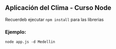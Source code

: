 ## Aplicación del Clima - Curso Node

Recuerdeb ejecutar ```npm install``` para las librerias

### Ejemplo:
```
node app.js -d Medellin
```